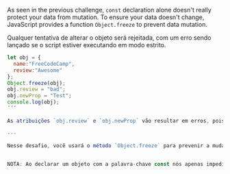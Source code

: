 As seen in the previous challenge, `const` declaration alone doesn't really protect your data from mutation. To ensure your data doesn't change, JavaScript provides a function `Object.freeze` to prevent data mutation.

Qualquer tentativa de alterar o objeto será rejeitada, com um erro sendo lançado se o script estiver executando em modo estrito.

``````js
let obj = {
  name:"FreeCodeCamp",
  review:"Awesome"
};
Object.freeze(obj);
obj.review = "bad";
obj.newProp = "Test";
console.log(obj); 
´´´

As atribuições `obj.review` e `obj.newProp` vão resultar em erros, pois nosso editor executa em modo estrito por padrão. O console vai exibir o valor `{ name: "FreeCodeCamp", review: "Awesome" }`.

---

Nesse desafio, você usará o método `Object.freeze` para prevenir a mudança de constantes matemáticas. Você precisa congelar o objeto `MATH_CONSTANTS` para que ninguém possa alterar o valor de `PI`, adicionar ou deletar propriedades.


NOTA: Ao declarar um objeto com a palavra-chave const nós apenas impedidos que declare outra variavel com o mesmo nome, mas para impedir alteração de mudança de dados precisamos usar a função Object.frezee.